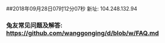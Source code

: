 ##2018年09月28日07时12分07秒 新址: 104.248.132.94
### 兔友常见问题及解答: https://github.com/wanggonging/d/blob/w/FAQ.md
